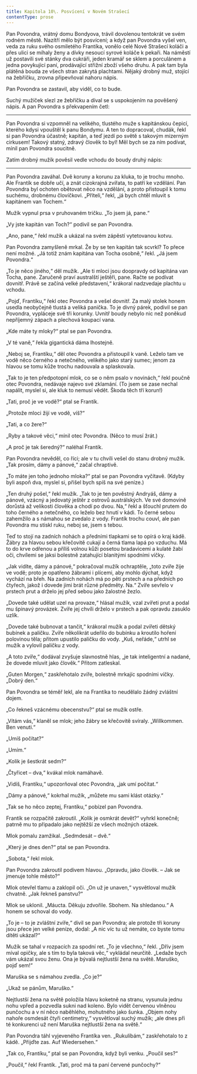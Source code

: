```yaml
---
title: Kapitola 10\. Posvícení v Novém Strašecí
contentType: prose
---
```


Pan Povondra, vrátný domu Bondyova, trávil dovolenou tentokrát ve svém rodném městě. Nazítří mělo být posvícení; a když pan Povondra vyšel ven, veda za ruku svého osmiletého Frantíka, vonělo celé Nové Strašecí koláči a přes ulici se míhaly ženy a dívky nesoucí syrové koláče k pekaři. Na náměstí už postavili své stánky dva cukráři, jeden kramář se sklem a porculánem a jedna povykující paní, prodávající střižní zboží všeho druhu. A pak tam byla plátěná bouda ze všech stran zakrytá plachtami. Nějaký drobný muž, stojící na žebříčku, zrovna připevňoval nahoru nápis.

Pan Povondra se zastavil, aby viděl, co to bude.

Suchý mužíček slezl ze žebříčku a díval se s uspokojením na pověšený nápis. A pan Povondra s překvapením četl:

* * *

Pan Povondra si vzpomněl na velikého, tlustého muže s kapitánskou čepicí, kterého kdysi vpouštěl k panu Bondymu. A ten to dopracoval, chudák, řekl si pan Povondra účastně; kapitán, a teď jezdí po světě s takovým mizerným cirkusem! Takový statný, zdravý člověk to byl! Měl bych se za ním podívat, mínil pan Povondra soucitně.

Zatím drobný mužík pověsil vedle vchodu do boudy druhý nápis:

* * *

Pan Povondra zaváhal. Dvě koruny a korunu za kluka, to je trochu mnoho. Ale Frantík se dobře učí, a znát cizokrajná zvířata, to patří ke vzdělání. Pan Povondra byl ochoten obětovat něco na vzdělání, a proto přistoupil k tomu suchému, drobnému človíčkovi. „Příteli,“ řekl, „já bych chtěl mluvit s kapitánem van Tochem.“

Mužík vypnul prsa v pruhovaném tričku. „To jsem já, pane.“

„Vy jste kapitán van Toch?“ podivil se pan Povondra.

„Ano, pane,“ řekl mužík a ukázal na svém zápěstí vytetovanou kotvu.

Pan Povondra zamyšleně mrkal. Že by se ten kapitán tak scvrkl? To přece není možné. „Já totiž znám kapitána van Tocha osobně,“ řekl. „Já jsem Povondra.“

„To je něco jiného,“ děl mužík. „Ale ti mloci jsou doopravdy od kapitána van Tocha, pane. Zaručeně praví australští ještěři, pane. Račte se podívat dovnitř. Právě se začíná velké představení,“ krákoral nadzvedaje plachtu u vchodu.

„Pojď, Frantíku,“ řekl otec Povondra a vešel dovnitř. Za malý stolek honem usedla neobyčejně tlustá a veliká panička. To je divný párek, podivil se pan Povondra, vypláceje své tři korunky. Uvnitř boudy nebylo nic než poněkud nepříjemný zápach a plechová koupací vana.

„Kde máte ty mloky?“ ptal se pan Povondra.

„V té vaně,“ řekla gigantická dáma lhostejně.

„Neboj se, Frantíku,“ děl otec Povondra a přistoupil k vaně. Leželo tam ve vodě něco černého a netečného, velikého jako starý sumec; jenom za hlavou se tomu kůže trochu nadouvala a splaskovala.

„Tak to je ten předpotopní mlok, co se o něm psalo v novinách,“ řekl poučně otec Povondra, nedávaje najevo své zklamání. (To jsem se zase nechal napálit, myslel si, ale kluk to nemusí vědět. Škoda těch tří korun!)

„Tati, proč je ve vodě?“ ptal se Frantík.

„Protože mloci žijí ve vodě, víš?“

„Tati, a co žere?“

„Ryby a takové věci,“ mínil otec Povondra. (Něco to musí žrát.)

„A proč je tak šeredný?“ naléhal Frantík.

Pan Povondra nevěděl, co říci; ale v tu chvíli vešel do stanu drobný mužík. „Tak prosím, dámy a pánové,“ začal chraptivě.

„To máte jen toho jednoho mloka?“ ptal se pan Povondra vyčítavě. (Kdyby byli aspoň dva, myslel si, přišel bych spíš na své peníze.)

„Ten druhý pošel,“ řekl mužík. „Tak to je ten pověstný Andryáš, dámy a pánové, vzácný a jedovatý ještěr z ostrovů austrálských. Ve své domovině dorůstá až velikosti člověka a chodí po dvou. Na,“ řekl a šťouchl prutem do toho černého a netečného, co leželo bez hnutí v kádi. To černé sebou zahemžilo a s námahou se zvedalo z vody. Frantík trochu couvl, ale pan Povondra mu stiskl ruku, neboj se, jsem s tebou.

Teď to stojí na zadních nohách a předními tlapkami se to opírá o kraj kádě. Žábry za hlavou sebou křečovitě cukají a černá tlama lapá po vzduchu. Má to do krve odřenou a příliš volnou kůži posetou bradavicemi a kulaté žabí oči, chvílemi se jaksi bolestně zatahující blanitými spodními víčky.

„Jak vidíte, dámy a pánové,“ pokračoval mužík ochraptěle, „toto zvíře žije ve vodě; proto je opatřeno žábrami i plícemi, aby mohlo dýchat, když vychází na břeh. Na zadních nohách má po pěti prstech a na předních po čtyřech, jakož i dovede jimi brát různé předměty. Na.“ Zvíře sevřelo v prstech prut a drželo jej před sebou jako žalostné žezlo.

„Dovede také udělat uzel na provaze,“ hlásal mužík, vzal zvířeti prut a podal mu špinavý provázek. Zvíře jej chvíli drželo v prstech a pak opravdu zasuklo uzlík.

„Dovede také bubnovat a tančit,“ krákoral mužík a podal zvířeti dětský bubínek a paličku. Zvíře několikrát udeřilo do bubínku a kroutilo hoření polovinou těla; přitom upustilo paličku do vody. „Kuš, neřáde,“ utrhl se mužík a vylovil paličku z vody.

„A toto zvíře,“ dodával zvyšuje slavnostně hlas, „je tak inteligentní a nadané, že dovede mluvit jako člověk.“ Přitom zatleskal.

„Guten Morgen,“ zaskřehotalo zvíře, bolestně mrkajíc spodními víčky. „Dobrý den.“

Pan Povondra se téměř lekl, ale na Frantíka to neudělalo žádný zvláštní dojem.

„Co řekneš vzácnému obecenstvu?“ ptal se mužík ostře.

„Vítám vás,“ klaněl se mlok; jeho žábry se křečovitě svíraly. „Willkommen. Ben venuti.“

„Umíš počítat?“

„Umím.“

„Kolik je šestkrát sedm?“

„Čtyřicet – dva,“ kvákal mlok namáhavě.

„Vidíš, Frantíku,“ upozorňoval otec Povondra, „jak umí počítat.“

„Dámy a pánové,“ kokrhal mužík, „můžete mu sami klást otázky.“

„Tak se ho něco zeptej, Frantíku,“ pobízel pan Povondra.

Frantík se rozpačitě zakroutil. „Kolik je osmkrát devět?“ vyhrkl konečně; patrně mu to připadalo jako nejtěžší ze všech možných otázek.

Mlok pomalu zamžikal. „Sedmdesát – dvě.“

„Který je dnes den?“ ptal se pan Povondra.

„Sobota,“ řekl mlok.

Pan Povondra zakroutil podivem hlavou. „Opravdu, jako člověk. – Jak se jmenuje tohle město?“

Mlok otevřel tlamu a zaklopil oči. „On už je unaven,“ vysvětloval mužík chvatně. „Jak řekneš panstvu?“

Mlok se uklonil. „Máucta. Děkuju zdvořile. Sbohem. Na shledanou.“ A honem se schoval do vody.

„To je – to je zvláštní zvíře,“ divil se pan Povondra; ale protože tři koruny jsou přece jen velké peníze, dodal: „A nic víc tu už nemáte, co byste tomu dítěti ukázal?“

Mužík se tahal v rozpacích za spodní ret. „To je všechno,“ řekl. „Dřív jsem míval opičky, ale s tím to byla taková věc,“ vykládal neurčitě. „Ledaže bych vám ukázal svou ženu. Ona je bývalá nejtlustší žena na světě. Maruško, pojď sem!“

Maruška se s námahou zvedla. „Co je?“

„Ukaž se pánům, Maruško.“

Nejtlustší žena na světě položila hlavu koketně na stranu, vysunula jednu nohu vpřed a pozvedla sukni nad koleno. Bylo vidět červenou vlněnou punčochu a v ní něco naběhlého, mohutného jako šunka. „Objem nohy nahoře osmdesát čtyři centimetry,“ vysvětloval suchý mužík; „ale dnes při té konkurenci už není Maruška nejtlustší žena na světě.“

Pan Povondra táhl vyjeveného Frantíka ven. „Rukulíbám,“ zaskřehotalo to z kádě. „Přijďte zas. Auf Wiedersehen.“

„Tak co, Frantíku,“ ptal se pan Povondra, když byli venku. „Poučil ses?“

„Poučil,“ řekl Frantík. „Tati, proč má ta paní červené punčochy?“
